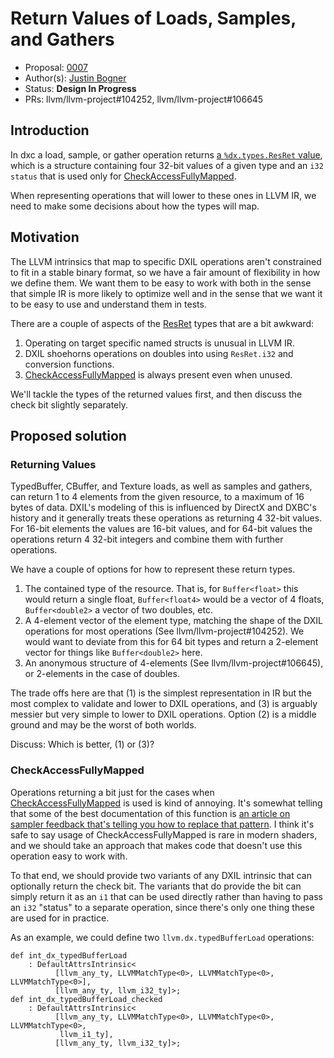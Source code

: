 <!-- {% raw %} -->

# Return Values of Loads, Samples, and Gathers

* Proposal: [0007](0007-the-resret-type.md)
* Author(s): [Justin Bogner](https://github.com/bogner)
* Status: **Design In Progress**
* PRs: llvm/llvm-project#104252, llvm/llvm-project#106645

## Introduction

In dxc a load, sample, or gather operation returns [a `%dx.types.ResRet`
value][ResRet], which is a structure containing four 32-bit values of a given
type and an `i32 status` that is used only for [CheckAccessFullyMapped].

When representing operations that will lower to these ones in LLVM IR, we need
to make some decisions about how the types will map.

[ResRet]: https://github.com/microsoft/DirectXShaderCompiler/blob/main/docs/DXIL.rst#resource-operation-return-types
[CheckAccessFullyMapped]: https://learn.microsoft.com/en-us/windows/win32/direct3dhlsl/checkaccessfullymapped

## Motivation

The LLVM intrinsics that map to specific DXIL operations aren't constrained to
fit in a stable binary format, so we have a fair amount of flexibility in how
we define them. We want them to be easy to work with both in the sense that
simple IR is more likely to optimize well and in the sense that we want it to
be easy to use and understand them in tests.

There are a couple of aspects of the [ResRet] types that are a bit awkward:
1. Operating on target specific named structs is unusual in LLVM IR.
2. DXIL shoehorns operations on doubles into using `ResRet.i32` and conversion
   functions.
3. [CheckAccessFullyMapped] is always present even when unused.

We'll tackle the types of the returned values first, and then discuss the check
bit slightly separately.

## Proposed solution

### Returning Values

TypedBuffer, CBuffer, and Texture loads, as well as samples and gathers, can
return 1 to 4 elements from the given resource, to a maximum of 16 bytes of
data. DXIL's modeling of this is influenced by DirectX and DXBC's history and
it generally treats these operations as returning 4 32-bit values. For 16-bit
elements the values are 16-bit values, and for 64-bit values the operations
return 4 32-bit integers and combine them with further operations.

We have a couple of options for how to represent these return types.

1. The contained type of the resource. That is, for `Buffer<float>` this would
   return a single float, `Buffer<float4>` would be a vector of 4 floats,
   `Buffer<double2>` a vector of two doubles, etc.
2. A 4-element vector of the element type, matching the shape of the DXIL
   operations for most operations (See llvm/llvm-project#104252). We would want
   to deviate from this for 64 bit types and return a 2-element vector for
   things like `Buffer<double2>` here.
3. An anonymous structure of 4-elements (See llvm/llvm-project#106645), or
   2-elements in the case of doubles.

The trade offs here are that (1) is the simplest representation in IR but the
most complex to validate and lower to DXIL operations, and (3) is arguably
messier but very simple to lower to DXIL operations. Option (2) is a middle
ground and may be the worst of both worlds.

Discuss: Which is better, (1) or (3)?

[BufferLoad]: https://github.com/microsoft/DirectXShaderCompiler/blob/main/docs/DXIL.rst#bufferload

### CheckAccessFullyMapped

Operations returning a bit just for the cases when [CheckAccessFullyMapped] is
used is kind of annoying. It's somewhat telling that some of the best
documentation of this function is [an article on sampler feedback that's
telling you how to replace that pattern][Sampler Feedback]. I think it's safe
to say usage of CheckAccessFullyMapped is rare in modern shaders, and we should
take an approach that makes code that doesn't use this operation easy to work
with.

To that end, we should provide two variants of any DXIL intrinsic that can
optionally return the check bit. The variants that do provide the bit can
simply return it as an `i1` that can be used directly rather than having to
pass an `i32` "status" to a separate operation, since there's only one thing
these are used for in practice.

As an example, we could define two `llvm.dx.typedBufferLoad` operations:
```tablegen
def int_dx_typedBufferLoad
    : DefaultAttrsIntrinsic<
          [llvm_any_ty, LLVMMatchType<0>, LLVMMatchType<0>, LLVMMatchType<0>],
          [llvm_any_ty, llvm_i32_ty]>;
def int_dx_typedBufferLoad_checked
    : DefaultAttrsIntrinsic<
          [llvm_any_ty, LLVMMatchType<0>, LLVMMatchType<0>, LLVMMatchType<0>,
           llvm_i1_ty],
          [llvm_any_ty, llvm_i32_ty]>;
```

[Sampler Feedback]: https://devblogs.microsoft.com/directx/coming-to-directx-12-sampler-feedback-some-useful-once-hidden-data-unlocked/

<!-- {% endraw %} -->
